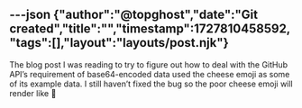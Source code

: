---json
{"author":"@topghost","date":"Git created","title":"","timestamp":1727810458592,"tags":[],"layout":"layouts/post.njk"}
---

The blog post I was reading to try to figure out how to deal with the GitHub API&#x2019;s requirement of base64-encoded data used the cheese emoji as some of its example data. I still haven&#x2019;t fixed the bug so the poor cheese emoji will render like &#x1F9C0;
